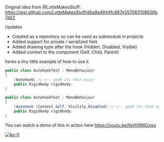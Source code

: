 Original idea from @LotteMakesStuff:
https://gist.github.com/LotteMakesStuff/d6a9a4944fc667e557083108606b7d22

Updates
 - Created as a repository so can be used as submodule in projects
 - Added support for private / serialized fiels
 - Added drawing type after the hook (Hidden, Disabled, Visible)
 - Added context to the component (Self, Child, Parent)
 

heres a tiny little example of how to use it
```C#
public class AutohookTest : MonoBehaviour
{
    [Autohook] // <-- yeah its that easy!
    public Rigidbody rigidbody;
}
```

```C#
public class AutohookTest : MonoBehaviour
{
    [Autohook (Context.Self, Visility.Disabled] // <-- yeah its that easy!
    public Rigidbody rigidbody;
}
```

You can watch a demo of this in action here https://youtu.be/faVt09NGzws

[![ko-fi](https://www.ko-fi.com/img/githubbutton_sm.svg)](https://ko-fi.com/A08215TT)
